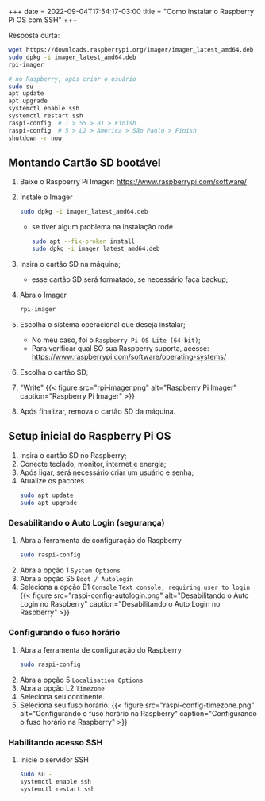 +++
date = 2022-09-04T17:54:17-03:00
title = "Como instalar o Raspberry Pi OS com SSH"
+++

Resposta curta:

```bash
wget https://downloads.raspberrypi.org/imager/imager_latest_amd64.deb
sudo dpkg -i imager_latest_amd64.deb
rpi-imager
```

```bash
# no Raspberry, após criar o usuário
sudo su -
apt update
apt upgrade
systemctl enable ssh
systemctl restart ssh
raspi-config  # 1 > S5 > B1 > Finish
raspi-config  # 5 > L2 > America > São Paulo > Finish
shutdown -r now
```


## Montando Cartão SD bootável

1. Baixe o Raspberry Pi Imager: https://www.raspberrypi.com/software/
1. Instale o Imager
    ```bash
    sudo dpkg -i imager_latest_amd64.deb
    ```

    - se tiver algum problema na instalação rode
        ```bash
        sudo apt --fix-broken install
        sudo dpkg -i imager_latest_amd64.deb
        ```
1. Insira o cartão SD na máquina;
    - esse cartão SD será formatado, se necessário faça backup;
1. Abra o Imager
    ```bash
    rpi-imager
    ```
1. Escolha o sistema operacional que deseja instalar;
    - No meu caso, foi o `Raspberry Pi OS Lite (64-bit)`;
    - Para verificar qual SO sua Raspberry suporta, acesse: https://www.raspberrypi.com/software/operating-systems/
1. Escolha o cartão SD;
1. "Write"
    {{< figure src="rpi-imager.png" alt="Raspberry Pi Imager" caption="Raspberry Pi Imager" >}}
1. Após finalizar, remova o cartão SD da máquina.


## Setup inicial do Raspberry Pi OS
1. Insira o cartão SD no Raspberry;
1. Conecte teclado, monitor, internet e energia;
1. Após ligar, será necessário criar um usuário e senha;
1. Atualize os pacotes
    ```bash
    sudo apt update
    sudo apt upgrade
    ```

### Desabilitando o Auto Login (segurança)
1. Abra a ferramenta de configuração do Raspberry
    ```bash
    sudo raspi-config
    ```
1. Abra a opção 1 `System Options`
1. Abra a opção S5 `Boot / Autologin`
1. Seleciona a opção B1 `Console` `Text console, requiring user to login`
    {{< figure src="raspi-config-autologin.png" alt="Desabilitando o Auto Login no Raspberry" caption="Desabilitando o Auto Login no Raspberry" >}}

### Configurando o fuso horário
1. Abra a ferramenta de configuração do Raspberry
    ```bash
    sudo raspi-config
    ```
1. Abra a opção 5 `Localisation Options`
1. Abra a opção L2 `Timezone`
1. Seleciona seu continente.
1. Seleciona seu fuso horário.
    {{< figure src="raspi-config-timezone.png" alt="Configurando o fuso horário na Raspberry" caption="Configurando o fuso horário na Raspberry" >}}

### Habilitando acesso SSH
1. Inicie o servidor SSH
    ```bash
    sudo su -
    systemctl enable ssh
    systemctl restart ssh
    ```
